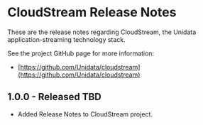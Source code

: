 CloudStream Release Notes
========================

These are the release notes regarding CloudStream, the Unidata application-streaming technology stack.

See the project GitHub page for more information:

* [https://github.com/Unidata/cloudstream](https://github.com/Unidata/cloudstream)

## 1.0.0 - Released TBD

* Added Release Notes to CloudStream project.
